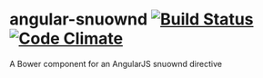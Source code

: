 # angular-snuownd [![Build Status](https://travis-ci.org/achan/angular-snuownd.png?branch=master)](https://travis-ci.org/achan/angular-snuownd) [![Code Climate](https://codeclimate.com/github/achan/angular-snuownd.png)](https://codeclimate.com/github/achan/angular-snuownd)

A Bower component for an AngularJS snuownd directive
